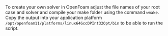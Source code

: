 # 
To create your own solver in OpenFoam adjust the file names of your root case and solver and compile your make folder using the command `wmake`. Copy the output into your application platform `/opt/openfoam11/platforms/linux64GccDPInt32Opt/bin` to be able to run the script.
